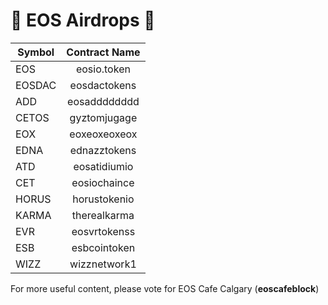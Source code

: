 # 🚀 EOS Airdrops  🚀

| Symbol        | Contract Name |
| ------------- |:-------------:|
| EOS           | eosio.token   |
| EOSDAC        | eosdactokens  |
| ADD           | eosadddddddd  |
| CETOS         | gyztomjugage  |
| EOX           | eoxeoxeoxeox  |
| EDNA          | ednazztokens  |
| ATD           | eosatidiumio  |
| CET           | eosiochaince  |
| HORUS         | horustokenio  |
| KARMA         | therealkarma  |
| EVR           | eosvrtokenss  |
| ESB           | esbcointoken  |
| WIZZ          | wizznetwork1  |

For more useful content, please vote for EOS Cafe Calgary (**eoscafeblock**)
